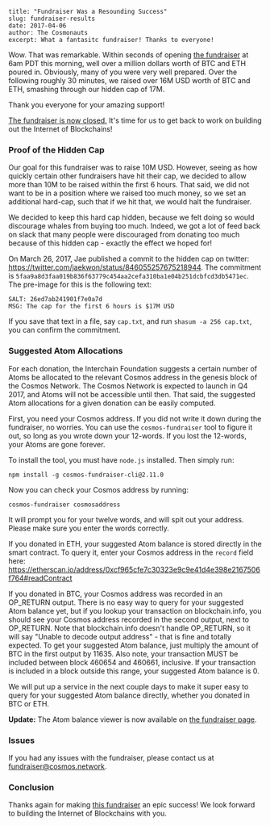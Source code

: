 ~~~
title: "Fundraiser Was a Resounding Success"
slug: fundraiser-results
date: 2017-04-06
author: The Cosmonauts
excerpt: What a fantasitc fundraiser! Thanks to everyone!
~~~

Wow. That was remarkable. Within seconds of opening [the fundraiser](https://fundraiser.cosmos.network) at 6am PDT this morning, 
well over a million dollars worth of BTC and ETH poured in. Obviously, many of you were very 
well prepared. Over the following roughly 30 minutes, we raised over 16M USD worth of BTC and ETH,
smashing through our hidden cap of 17M.

Thank you everyone for your amazing support!

[The fundraiser is now closed.](https://fundraiser.cosmos.network) It's time for us to get back to work on building out the Internet of Blockchains!

### Proof of the Hidden Cap

Our goal for this fundraiser was to raise 10M USD. However, seeing as how quickly
certain other fundraisers have hit their cap, we decided to allow more than 10M to be 
raised within the first 6 hours. That said, we did not want to be in a position where we 
raised too much money, so we set an additional hard-cap, such that if we hit that, we would halt
the fundraiser.

We decided to keep this hard cap hidden, because we felt doing so would discourage whales 
from buying too much. Indeed, we got a lot of feed back on slack that many people were discouraged
from donating too much because of this hidden cap - exactly the effect we hoped for!

On March 26, 2017, Jae published a commit to the hidden cap on twitter: https://twitter.com/jaekwon/status/846055257675218944.
The commitment is `5faa9a8d3faa019b836f63779c454aa2cefa310ba1e04b251dcbfcd3db5471ec`.
The pre-image for this is the following text:

```
SALT: 26ed7ab241901f7e0a7d
MSG: The cap for the first 6 hours is $17M USD
```

If you save that text in a file, say `cap.txt`, and run `shasum -a 256 cap.txt`, you can confirm the commitment.

### Suggested Atom Allocations

For each donation, the Interchain Foundation suggests a certain number of Atoms be allocated 
to the relevant Cosmos address in the genesis block of the Cosmos Network.
The Cosmos Network is expected to launch in Q4 2017, and Atoms will not be accessible until then.
That said, the suggested Atom allocations for a given donation can be easily computed.

First, you need your Cosmos address. If you did not write it down during the fundraiser, no worries.
You can use the `cosmos-fundraiser` tool to figure it out, so long as you wrote down your 12-words.
If you lost the 12-words, your Atoms are gone forever.

To install the tool, you must have `node.js` installed. Then simply run:

```
npm install -g cosmos-fundraiser-cli@2.11.0
```

Now you can check your Cosmos address by running:

```
cosmos-fundraiser cosmosaddress
```

It will prompt you for your twelve words, and will spit out your address.
Please make sure you enter the words correctly.


If you donated in ETH, your suggested Atom balance is stored directly in the smart contract.
To query it, enter your Cosmos address in the `record` field here: https://etherscan.io/address/0xcf965cfe7c30323e9c9e41d4e398e2167506f764#readContract

If you donated in BTC, your Cosmos address was recorded in an OP_RETURN output.
There is no easy way to query for your suggested Atom balance yet, but if you lookup
your transaction on blockchain.info, you should see your Cosmos address recorded in the second output, 
next to OP_RETURN. Note that blockchain.info doesn't handle OP_RETURN, so it will say "Unable to decode output address" -
that is fine and totally expected. To get your suggested Atom balance, just multiply the amount of BTC in the first output
by 11635. Also note, your transaction MUST be included between block 460654 and 460661, inclusive.
If your transaction is included in a block outside this range, your suggested Atom balance is 0.

We will put up a service in the next couple days to make it super easy to query for your suggested Atom balance directly,
whether you donated in BTC or ETH.

**Update:** The Atom balance viewer is now available on [the fundraiser page](https://fundraiser.cosmos.network).

### Issues

If you had any issues with the fundraiser, please contact us at fundraiser@cosmos.network.

### Conclusion

Thanks again for making [this fundraiser](https://fundraiser.cosmos.network) an epic success! We look forward to building the Internet of Blockchains with you.


